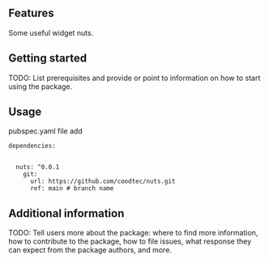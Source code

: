 
## Features

Some useful widget nuts.

## Getting started

TODO: List prerequisites and provide or point to information on how to
start using the package.

## Usage
pubspec.yaml file add 

```
dependencies:


  nuts: ^0.0.1
    git:
      url: https://github.com/coodtec/nuts.git
      ref: main # branch name

```

## Additional information

TODO: Tell users more about the package: where to find more information, how to
contribute to the package, how to file issues, what response they can expect
from the package authors, and more.
